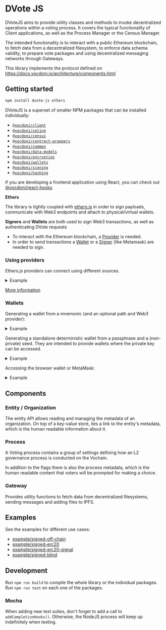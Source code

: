 # DVote JS

DVoteJS aims to provide utility classes and methods to invoke decentralized operations within a voting process. It covers the typical functionality of Client applications, as well as the Process Manager or the Census Manager.

The intended functionality is to interact with a public Ethereum blockchain, to fetch data from a decentralized filesystem, to enforce data schema validity, to prepare vote packages and using decentralized messaging networks through Gateways.

This library implements the protocol defined on https://docs.vocdoni.io/architecture/components.html

## Getting started

```sh
npm install dvote-js ethers
```

DVoteJS is a superset of smaller NPM packages that can be installed individually:

- [`@vocdoni/client`](packages/client/README.md)
- [`@vocdoni/voting`](packages/voting/README.md)
- [`@vocdoni/census`](packages/census/README.md)
- [`@vocdoni/contract-wrappers`](packages/contract-wrappers/README.md)
- [`@vocdoni/common`](packages/common/README.md)
- [`@vocdoni/data-models`](packages/data-models/README.md)
- [`@vocdoni/encryption`](packages/encryption/README.md)
- [`@vocdoni/wallets`](packages/wallets/README.md)
- [`@vocdoni/signing`](packages/signing/README.md)
- [`@vocdoni/hashing`](packages/hashing/README.md)

If you are developing a frontend application using React, you can check out [@vocdoni/react-hooks](https://github.com/vocdoni/react-hooks).

**Ethers**

The library is tightly coupled with [ethers.js](https://docs.ethers.io/ethers.js/html/) in order to sign payloads, communicate with Web3 endpoints and attach to physical/virtual wallets.

**Signers** and **Wallets** are both used to sign Web3 transactions, as well as authenticating DVote requests

- To interact with the Ethereum blockchain, a [Provider](https://docs.ethers.io/ethers.js/html/api-providers.html) is needed.
- In order to send transactions a [Wallet](https://docs.ethers.io/ethers.js/html/api-wallet.html) or a [Signer](https://docs.ethers.io/ethers.js/html/api-wallet.html#signer-api) (like Metamask) are needed to sign.

### Using providers

Ethers.js providers can connect using different sources.

<details>
<summary>Example</summary>

```javascript
const ethers = require("ethers")   // NodeJS
import { providers } from "ethers"    // ES6 Browser

// Well-known
const provider = ethers.getDefaultProvider('homestead') // mainnet

// Etherscan
const altProvider = new providers.EtherscanProvider('ropsten')

// Using injected web3 on a browser
const web3Provider1 = new providers.Web3Provider(web3.currentProvider)

const currentProvider2 = new web3.providers.HttpProvider('http://localhost:8545')
const web3Provider2 = new providers.Web3Provider(currentProvider2)
```
</details>

[More information](https://docs.ethers.io/ethers.js/html/api-providers.html#connecting-to-ethereum)

### Wallets

Generating a wallet from a mnemonic (and an optional path and Web3 provider):

<details>
<summary>Example</summary>

```typescript
const { WalletUtil } = require("dvote-js")
const mnemonic = "my mnemonic ..."
const mnemonicPath = "m/44'/60'/0'/0/0"
const provider = ethers.getDefaultProvider('goerli')

const wallet = WalletUtil.fromMnemonic(mnemonic, mnemonicPath, provider)
wallet.sendTransaction(...)
// ...
```

</details>

Generating a standalone deterministic wallet from a passphrase and a (non-private) seed. They are intended to provide wallets where the private key can be accessed.

<details>
<summary>Example</summary>

```typescript
const { Random, WalletUtil } = require("dvote-js")
const provider = ethers.getDefaultProvider('goerli')

// Created from scratch
const hexSeed = Random.getHex()  // could be stored locally
const passphrase = "A very Difficult 1234 passphrase" // must be private and include upper/lowercase chars and numbers

// Or using an already created seed
const hexSeed = "0xfdbc446f9f3ea732d23c7bcd10c784d041887d48ebc392c4ff51882ae569ca15"
const passphrase = "A very Difficult 1234 passphrase" // must be private and include upper/lowercase chars and numbers

const wallet = WalletUtil.fromSeededPassphrase(passphrase, hexSeed, provider)
wallet.signMessage(...)
// ...
```
</details>

Accessing the browser wallet or MetaMask:

<details>
<summary>Example</summary>

```typescript
const { SignerUtil } = require("dvote-js")
const signer = SignerUtil.fromInjectedWeb3()
signer.sendTransaction(...)
```
</details>

## Components

### Entity / Organization

The entity API allows reading and managing the metadata of an organization. On top of a key-value store, lies a link to the entity's metadata, which is the human readable information about it.

### Process

A Voting process contains a group of settings defining how an L2 governance process is conducted on the Vochain.

In addition to the flags there is also the process metadata, which is the human readable content that voters will be prompted for making a choice.

### Gateway

Provides utility functions to fetch data from decentralized filesystems, sending messages and adding files to IPFS.

## Examples

See the examples for different use cases:

- [example/signed-off-chain](example/signed-off-chain)
- [example/signed-erc20](example/signed-erc20)
- [example/signed-erc20-signal](example/signed-erc20-signal)
- [example/signed-blind](example/signed-blind)

## Development

Run `npm run build` to compile the whole library or the individual packages. Run `npm run test` on each one of the packages.

### Mocha

When adding new test suites, don't forget to add a call to `addCompletionHooks()`. Otherwise, the NodeJS process will keep up indefinitely when testing.
